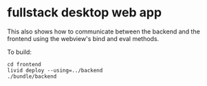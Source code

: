 # fullstack desktop web app

This also shows how to communicate between the backend and the frontend using the webview's bind and eval methods.

To build:
```
cd frontend
livid deploy --using=../backend
./bundle/backend
```